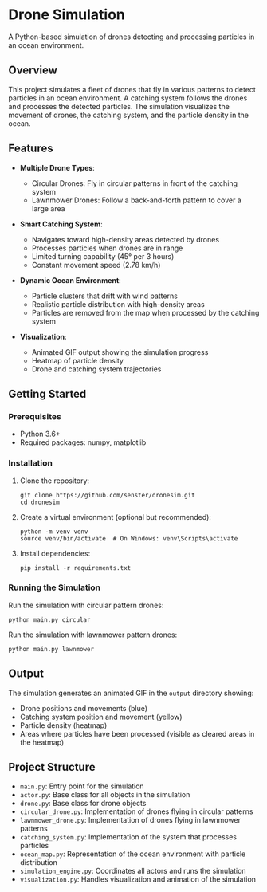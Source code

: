 # Drone Simulation

A Python-based simulation of drones detecting and processing particles in an ocean environment.

## Overview

This project simulates a fleet of drones that fly in various patterns to detect particles in an ocean environment. A catching system follows the drones and processes the detected particles. The simulation visualizes the movement of drones, the catching system, and the particle density in the ocean.

## Features

- **Multiple Drone Types**:
  - Circular Drones: Fly in circular patterns in front of the catching system
  - Lawnmower Drones: Follow a back-and-forth pattern to cover a large area

- **Smart Catching System**:
  - Navigates toward high-density areas detected by drones
  - Processes particles when drones are in range
  - Limited turning capability (45° per 3 hours)
  - Constant movement speed (2.78 km/h)

- **Dynamic Ocean Environment**:
  - Particle clusters that drift with wind patterns
  - Realistic particle distribution with high-density areas
  - Particles are removed from the map when processed by the catching system

- **Visualization**:
  - Animated GIF output showing the simulation progress
  - Heatmap of particle density
  - Drone and catching system trajectories

## Getting Started

### Prerequisites

- Python 3.6+
- Required packages: numpy, matplotlib

### Installation

1. Clone the repository:
   ```
   git clone https://github.com/senster/dronesim.git
   cd dronesim
   ```

2. Create a virtual environment (optional but recommended):
   ```
   python -m venv venv
   source venv/bin/activate  # On Windows: venv\Scripts\activate
   ```

3. Install dependencies:
   ```
   pip install -r requirements.txt
   ```

### Running the Simulation

Run the simulation with circular pattern drones:
```
python main.py circular
```

Run the simulation with lawnmower pattern drones:
```
python main.py lawnmower
```

## Output

The simulation generates an animated GIF in the `output` directory showing:
- Drone positions and movements (blue)
- Catching system position and movement (yellow)
- Particle density (heatmap)
- Areas where particles have been processed (visible as cleared areas in the heatmap)

## Project Structure

- `main.py`: Entry point for the simulation
- `actor.py`: Base class for all objects in the simulation
- `drone.py`: Base class for drone objects
- `circular_drone.py`: Implementation of drones flying in circular patterns
- `lawnmower_drone.py`: Implementation of drones flying in lawnmower patterns
- `catching_system.py`: Implementation of the system that processes particles
- `ocean_map.py`: Representation of the ocean environment with particle distribution
- `simulation_engine.py`: Coordinates all actors and runs the simulation
- `visualization.py`: Handles visualization and animation of the simulation
